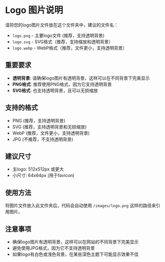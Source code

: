 # Logo 图片说明

请将您的logo图片文件放在这个文件夹中，建议的文件名：

- `logo.png` - 主要logo文件 (推荐，支持透明背景)
- `logo.svg` - SVG格式（推荐，支持缩放和透明背景）
- `logo.webp` - WebP格式（推荐，文件更小，支持透明背景）

## 重要要求
- **透明背景**: 请确保logo图片有透明背景，这样可以在不同背景下完美显示
- **PNG格式**: 推荐使用PNG格式，因为它支持透明背景
- **SVG格式**: 也支持透明背景，且可以无损缩放

## 支持的格式
- PNG (推荐，支持透明背景)
- SVG (推荐，支持透明背景和无损缩放)
- WebP (推荐，文件更小，支持透明背景)
- JPG (不推荐，不支持透明背景)

## 建议尺寸
- 主logo: 512x512px 或更大
- 小尺寸: 64x64px (用于favicon)

## 使用方法
将图片文件放入此文件夹后，代码会自动使用 `/images/logo.png` 这样的路径来引用图片。

## 注意事项
- 确保logo图片有透明背景，这样可以在网站的不同背景下完美显示
- 避免使用JPG格式，因为它不支持透明背景
- 如果logo有白色或浅色背景，在某些深色主题下可能显示效果不佳 